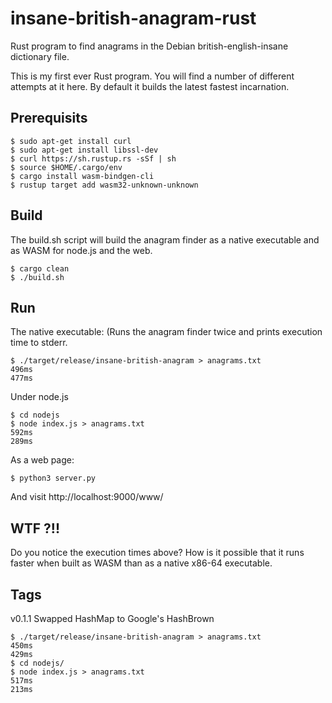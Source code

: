 # insane-british-anagram-rust
Rust program to find anagrams in the Debian british-english-insane dictionary file.

This is my first ever Rust program. You will find a number of different attempts at it here. By default it builds the latest fastest incarnation.



## Prerequisits

    $ sudo apt-get install curl
    $ sudo apt-get install libssl-dev
    $ curl https://sh.rustup.rs -sSf | sh
    $ source $HOME/.cargo/env
    $ cargo install wasm-bindgen-cli
    $ rustup target add wasm32-unknown-unknown

## Build

The build.sh script will build the anagram finder as a native executable and as WASM for node.js and the web.

    $ cargo clean
    $ ./build.sh
    
## Run

The native executable: (Runs the anagram finder twice and prints execution time to stderr.

    $ ./target/release/insane-british-anagram > anagrams.txt
    496ms
    477ms

Under node.js

    $ cd nodejs
    $ node index.js > anagrams.txt
    592ms
    289ms

As a web page:

    $ python3 server.py
    
And visit http://localhost:9000/www/

## WTF ?!!

Do you notice the execution times above? How is it possible that it runs faster when built as WASM than as a native x86-64 executable.

## Tags

v0.1.1  Swapped HashMap to Google's HashBrown

    $ ./target/release/insane-british-anagram > anagrams.txt
    450ms
    429ms
    $ cd nodejs/
    $ node index.js > anagrams.txt
    517ms
    213ms









